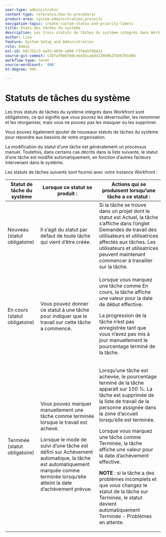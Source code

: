 ```yaml
---
user-type: administrator
content-type: reference;how-to-procedural
product-area: system-administration;projects
navigation-topic: create-custom-status-and-priority-labels
title: États des tâches du système
description: Les trois statuts de tâches du système intégrés dans Workfront sont obligatoires, ce qui signifie que vous pouvez les déverrouiller, les renommer et les réorganiser, mais vous ne pouvez pas les masquer ou les supprimer. Vous pouvez également ajouter de nouveaux statuts de tâches du système pour répondre aux besoins de votre organisation. La modification du statut d’une tâche est généralement un processus manuel, mais il arrive que le statut d’une tâche soit modifié automatiquement, en fonction d’autres facteurs intervenant dans le système.
author: Lisa
feature: System Setup and Administration
role: Admin
exl-id: b8c751c3-aed3-4836-a888-f3f8a5f08421
source-git-commit: c3bfaf666fb0ceb43bcabda13949b27b567b5d08
workflow-type: tm+mt
source-wordcount: '406'
ht-degree: 99%

---
```


# Statuts de tâches du système

Les trois statuts de tâches du système intégrés dans Workfront sont obligatoires, ce qui signifie que vous pouvez les déverrouiller, les renommer et les réorganiser, mais vous ne pouvez pas les masquer ou les supprimer.

Vous pouvez également ajouter de nouveaux statuts de tâches du système pour répondre aux besoins de votre organisation.

La modification du statut d’une tâche est généralement un processus manuel. Toutefois, dans certains cas décrits dans la liste suivante, le statut d’une tâche est modifié automatiquement, en fonction d’autres facteurs intervenant dans le système.

Les statuts de tâches suivants sont fournis avec votre instance Workfront :

<table style="table-layout:auto"> 
 <col> 
 <col> 
 <col> 
 <thead> 
  <tr> 
   <th>Statut de tâche du système</th> 
   <th>Lorsque ce statut se produit :</th> 
   <th>Actions qui se produisent lorsqu’une tâche a ce statut :</th> 
  </tr> 
 </thead> 
 <tbody> 
  <tr> 
   <td>Nouveau (statut obligatoire)</td> 
   <td>Il s’agit du statut par défaut de toute tâche qui vient d’être créée.</td> 
   <td>Si la tâche se trouve dans un projet dont le statut est Actuel, la tâche s’affiche dans l’onglet Demandes de travail des utilisateurs et utilisatrices affectés aux tâches. Les utilisateurs et utilisatrices peuvent maintenant commencer à travailler sur la tâche.</td> 
  </tr> 
  <tr> 
   <td>En cours (statut obligatoire)</td> 
   <td>Vous pouvez donner ce statut à une tâche pour indiquer que le travail sur cette tâche a commencé.</td> 
   <td> <p>Lorsque vous marquez une tâche comme En cours, la tâche affiche une valeur pour la date de début effective.</p> <p>La progression de la tâche n’est pas enregistrée tant que vous n’avez pas mis à jour manuellement le pourcentage terminé de la tâche.</p> </td> 
  </tr> 
  <tr> 
   <td>Terminée (statut obligatoire)</td> 
   <td> <p>Vous pouvez marquer manuellement une tâche comme terminée lorsque le travail est achevé.</p> <p>Lorsque le mode de suivi d’une tâche est défini sur Achèvement automatique, la tâche est automatiquement marquée comme terminée lorsqu’elle atteint la date d’achèvement prévue.</p> </td> 
   <td> <p>Lorsqu’une tâche est achevée, le pourcentage terminé de la tâche apparaît sur 100 %. La tâche est supprimée de la liste de travail de la personne assignée dans la zone d’accueil lorsqu’elle est terminée.</p> <p>Lorsque vous marquez une tâche comme Terminée, la tâche affiche une valeur pour la date d’achèvement effective.</p> <p><b>NOTE</b> : si la tâche a des problèmes incomplets et que vous changez le statut de la tâche sur Terminée, le statut devient automatiquement Terminée - Problèmes en attente.</p> </td> 
  </tr> 
 </tbody> 
</table>
